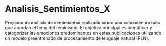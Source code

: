 # Analisis_Sentimientos_X
Proyecto de análisis de sentimientos realizado sobre una colección de tuits que abordan el tema del feminismo. El objetivo principal es identificar y categorizar las emociones predominantes en estas publicaciones utilizando un modelo preentrenado de procesamiento de lenguaje natural (PLN).
